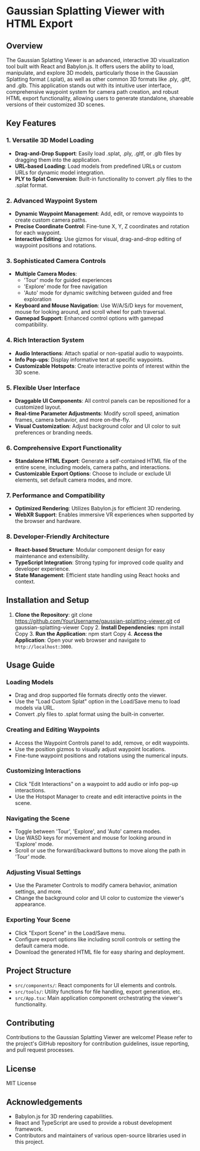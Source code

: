 # Gaussian Splatting Viewer with HTML Export

## Overview

The Gaussian Splatting Viewer is an advanced, interactive 3D visualization tool built with React and Babylon.js. It offers users the ability to load, manipulate, and explore 3D models, particularly those in the Gaussian Splatting format (.splat), as well as other common 3D formats like .ply, .gltf, and .glb. This application stands out with its intuitive user interface, comprehensive waypoint system for camera path creation, and robust HTML export functionality, allowing users to generate standalone, shareable versions of their customized 3D scenes.

## Key Features

### 1. Versatile 3D Model Loading
- **Drag-and-Drop Support**: Easily load .splat, .ply, .gltf, or .glb files by dragging them into the application.
- **URL-based Loading**: Load models from predefined URLs or custom URLs for dynamic model integration.
- **PLY to Splat Conversion**: Built-in functionality to convert .ply files to the .splat format.

### 2. Advanced Waypoint System
- **Dynamic Waypoint Management**: Add, edit, or remove waypoints to create custom camera paths.
- **Precise Coordinate Control**: Fine-tune X, Y, Z coordinates and rotation for each waypoint.
- **Interactive Editing**: Use gizmos for visual, drag-and-drop editing of waypoint positions and rotations.

### 3. Sophisticated Camera Controls
- **Multiple Camera Modes**: 
  - 'Tour' mode for guided experiences
  - 'Explore' mode for free navigation
  - 'Auto' mode for dynamic switching between guided and free exploration
- **Keyboard and Mouse Navigation**: Use W/A/S/D keys for movement, mouse for looking around, and scroll wheel for path traversal.
- **Gamepad Support**: Enhanced control options with gamepad compatibility.

### 4. Rich Interaction System
- **Audio Interactions**: Attach spatial or non-spatial audio to waypoints.
- **Info Pop-ups**: Display informative text at specific waypoints.
- **Customizable Hotspots**: Create interactive points of interest within the 3D scene.

### 5. Flexible User Interface
- **Draggable UI Components**: All control panels can be repositioned for a customized layout.
- **Real-time Parameter Adjustments**: Modify scroll speed, animation frames, camera behavior, and more on-the-fly.
- **Visual Customization**: Adjust background color and UI color to suit preferences or branding needs.

### 6. Comprehensive Export Functionality
- **Standalone HTML Export**: Generate a self-contained HTML file of the entire scene, including models, camera paths, and interactions.
- **Customizable Export Options**: Choose to include or exclude UI elements, set default camera modes, and more.

### 7. Performance and Compatibility
- **Optimized Rendering**: Utilizes Babylon.js for efficient 3D rendering.
- **WebXR Support**: Enables immersive VR experiences when supported by the browser and hardware.

### 8. Developer-Friendly Architecture
- **React-based Structure**: Modular component design for easy maintenance and extensibility.
- **TypeScript Integration**: Strong typing for improved code quality and developer experience.
- **State Management**: Efficient state handling using React hooks and context.

## Installation and Setup

1. **Clone the Repository**:
    git clone https://github.com/YourUsername/gaussian-splatting-viewer.git
    cd gaussian-splatting-viewer
Copy
    2. **Install Dependencies**:
    npm install
Copy
    3. **Run the Application**:
    npm start
Copy
    4. **Access the Application**:
    Open your web browser and navigate to `http://localhost:3000`.

## Usage Guide

### Loading Models
- Drag and drop supported file formats directly onto the viewer.
- Use the "Load Custom Splat" option in the Load/Save menu to load models via URL.
- Convert .ply files to .splat format using the built-in converter.

### Creating and Editing Waypoints
- Access the Waypoint Controls panel to add, remove, or edit waypoints.
- Use the position gizmos to visually adjust waypoint locations.
- Fine-tune waypoint positions and rotations using the numerical inputs.

### Customizing Interactions
- Click "Edit Interactions" on a waypoint to add audio or info pop-up interactions.
- Use the Hotspot Manager to create and edit interactive points in the scene.

### Navigating the Scene
- Toggle between 'Tour', 'Explore', and 'Auto' camera modes.
- Use WASD keys for movement and mouse for looking around in 'Explore' mode.
- Scroll or use the forward/backward buttons to move along the path in 'Tour' mode.

### Adjusting Visual Settings
- Use the Parameter Controls to modify camera behavior, animation settings, and more.
- Change the background color and UI color to customize the viewer's appearance.

### Exporting Your Scene
- Click "Export Scene" in the Load/Save menu.
- Configure export options like including scroll controls or setting the default camera mode.
- Download the generated HTML file for easy sharing and deployment.

## Project Structure

- `src/components/`: React components for UI elements and controls.
- `src/tools/`: Utility functions for file handling, export generation, etc.
- `src/App.tsx`: Main application component orchestrating the viewer's functionality.

## Contributing

Contributions to the Gaussian Splatting Viewer are welcome! Please refer to the project's GitHub repository for contribution guidelines, issue reporting, and pull request processes.

## License

MIT License

## Acknowledgements

- Babylon.js for 3D rendering capabilities.
- React and TypeScript are used to provide a robust development framework.
- Contributors and maintainers of various open-source libraries used in this project.

